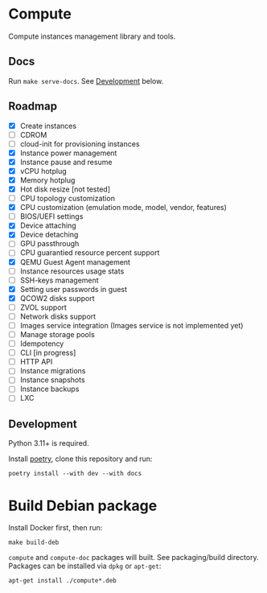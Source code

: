 # Compute

Compute instances management library and tools.

## Docs

Run `make serve-docs`. See [Development](#development) below.

## Roadmap

- [x] Create instances
- [ ] CDROM
- [ ] cloud-init for provisioning instances
- [x] Instance power management
- [x] Instance pause and resume
- [x] vCPU hotplug
- [x] Memory hotplug
- [x] Hot disk resize [not tested]
- [ ] CPU topology customization
- [x] CPU customization (emulation mode, model, vendor, features)
- [ ] BIOS/UEFI settings
- [x] Device attaching
- [x] Device detaching
- [ ] GPU passthrough
- [ ] CPU guarantied resource percent support
- [x] QEMU Guest Agent management
- [ ] Instance resources usage stats
- [ ] SSH-keys management
- [x] Setting user passwords in guest
- [x] QCOW2 disks support
- [ ] ZVOL support
- [ ] Network disks support
- [ ] Images service integration (Images service is not implemented yet)
- [ ] Manage storage pools
- [ ] Idempotency
- [ ] CLI [in progress]
- [ ] HTTP API
- [ ] Instance migrations
- [ ] Instance snapshots
- [ ] Instance backups
- [ ] LXC

## Development

Python 3.11+ is required.

Install [poetry](https://python-poetry.org/), clone this repository and run:

```
poetry install --with dev --with docs
```

# Build Debian package

Install Docker first, then run:

```
make build-deb
```

`compute` and `compute-doc` packages will built. See packaging/build directory. Packages can be installed via `dpkg` or `apt-get`:

```
apt-get install ./compute*.deb
```
